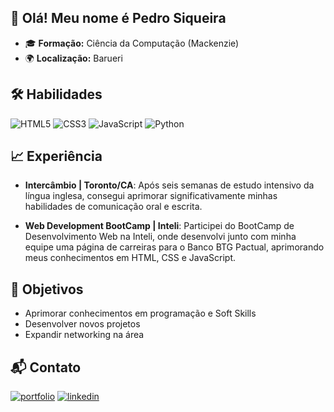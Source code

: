 ## 👋 Olá! Meu nome é Pedro Siqueira 
- 🎓 **Formação:** Ciência da Computação (Mackenzie)
- 🌍 **Localização:** Barueri

## 🛠️ **Habilidades**
![HTML5](https://img.shields.io/badge/HTML5-E34F26?style=for-the-badge&logo=html5&logoColor=white)
![CSS3](https://img.shields.io/badge/CSS3-1572B6?style=for-the-badge&logo=css3&logoColor=white)
![JavaScript](https://img.shields.io/badge/JavaScript-F7DF1E?style=for-the-badge&logo=javascript&logoColor=black)
![Python](https://img.shields.io/badge/python-3670A0?style=for-the-badge&logo=python&logoColor=ffdd54)

## 📈 **Experiência**
- **Intercâmbio | Toronto/CA**: Após seis semanas de estudo intensivo da língua inglesa, consegui aprimorar significativamente minhas habilidades de comunicação oral e escrita.

- **Web Development BootCamp | Inteli**: Participei do BootCamp de Desenvolvimento Web na Inteli, onde desenvolvi junto com minha equipe uma página de carreiras para o Banco BTG Pactual, aprimorando meus conhecimentos em HTML, CSS e JavaScript. 

## 🎯 **Objetivos**
- Aprimorar conhecimentos em programação e Soft Skills
- Desenvolver novos projetos
- Expandir networking na área 

## 📬 **Contato**
[![portfolio](https://img.shields.io/badge/my_portfolio-000?style=for-the-badge&logo=ko-fi&logoColor=white)](https://pedro-siqueira-portfolio.netlify.app) [![linkedin](https://img.shields.io/badge/linkedin-0A66C2?style=for-the-badge&logo=linkedin&logoColor=white)](https://www.linkedin.com/in/pedrosiqueirasouza/) 
